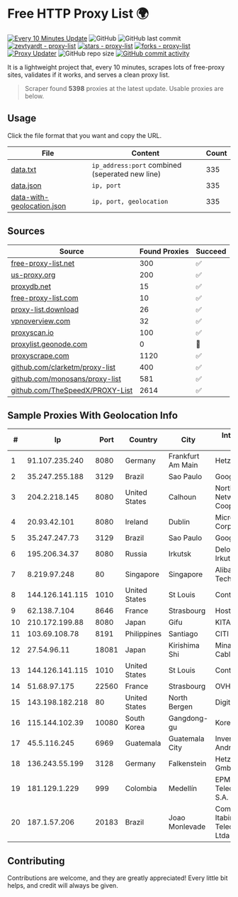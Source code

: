 
# Free HTTP Proxy List 🌍

[![Every 10 Minutes Update](https://github.com/mertguvencli/http-proxy-list/actions/workflows/main.yml/badge.svg?branch=main)](https://github.com/mertguvencli/http-proxy-list/actions/workflows/main.yml)
![GitHub](https://img.shields.io/github/license/mertguvencli/http-proxy-list)
![GitHub last commit](https://img.shields.io/github/last-commit/mertguvencli/http-proxy-list)
[![zevtyardt - proxy-list](https://img.shields.io/static/v1?label=zevtyardt&message=proxy-list&color=blue&logo=github)](https://github.com/zevtyardt/proxy-list "Go to GitHub repo")
[![stars - proxy-list](https://img.shields.io/github/stars/zevtyardt/proxy-list?style=social)](https://github.com/zevtyardt/proxy-list)
[![forks - proxy-list](https://img.shields.io/github/forks/zevtyardt/proxy-list?style=social)](https://github.com/zevtyardt/proxy-list)
[![Proxy Updater](https://github.com/zevtyardt/proxy-list/workflows/Proxy%20Updater/badge.svg)](https://github.com/zevtyardt/proxy-list/actions?query=workflow:"Proxy+Updater")
![GitHub repo size](https://img.shields.io/github/repo-size/zevtyardt/proxy-list)
[![GitHub commit activity](https://img.shields.io/github/commit-activity/m/zevtyardt/proxy-list?logo=commits)](https://github.com/zevtyardt/proxy-list/commits/main)

It is a lightweight project that, every 10 minutes, scrapes lots of free-proxy sites, validates if it works, and serves a clean proxy list.

> Scraper found **5398** proxies at the latest update. Usable proxies are below.

## Usage

Click the file format that you want and copy the URL.

|File|Content|Count|
|----|-------|-----|
|[data.txt](https://raw.githubusercontent.com/mertguvencli/http-proxy-list/main/proxy-list/data.txt)|`ip_address:port` combined (seperated new line)|335|
|[data.json](https://raw.githubusercontent.com/mertguvencli/http-proxy-list/main/proxy-list/data.json)|`ip, port`|335|
|[data-with-geolocation.json](https://raw.githubusercontent.com/mertguvencli/http-proxy-list/main/proxy-list/data-with-geolocation.json)|`ip, port, geolocation`|335|

## Sources

|Source|Found Proxies|Succeed|
|------|-------------|-------|
|[free-proxy-list.net](https://free-proxy-list.net)|300|✅|
|[us-proxy.org](https://www.us-proxy.org)|200|✅|
|[proxydb.net](http://proxydb.net)|15|✅|
|[free-proxy-list.com](https://free-proxy-list.com/?page=&port=&type%5B%5D=http&type%5B%5D=https&up_time=0&search=Search)|10|✅|
|[proxy-list.download](https://www.proxy-list.download/HTTP)|26|✅|
|[vpnoverview.com](https://vpnoverview.com/privacy/anonymous-browsing/free-proxy-servers)|32|✅|
|[proxyscan.io](https://www.proxyscan.io)|100|✅|
|[proxylist.geonode.com](https://proxylist.geonode.com/api/proxy-list?limit=300&page=1&sort_by=lastChecked&sort_type=desc&protocols=http,https)|0|🚫|
|[proxyscrape.com](https://api.proxyscrape.com/v2/?request=displayproxies&protocol=http&timeout=10000&country=all&ssl=all&anonymity=all)|1120|✅|
|[github.com/clarketm/proxy-list](https://raw.githubusercontent.com/clarketm/proxy-list/master/proxy-list-raw.txt)|400|✅|
|[github.com/monosans/proxy-list](https://raw.githubusercontent.com/monosans/proxy-list/main/proxies/http.txt)|581|✅|
|[github.com/TheSpeedX/PROXY-List](https://raw.githubusercontent.com/TheSpeedX/PROXY-List/master/http.txt)|2614|✅|


## Sample Proxies With Geolocation Info

|#|Ip|Port|Country|City|Internet Service Provider|
|-|--|----|-------|----|-------------------------|
|1|91.107.235.240|8080|Germany|Frankfurt Am Main|Hetzner Online AG|
|2|35.247.255.188|3129|Brazil|Sao Paulo|Google LLC|
|3|204.2.218.145|8080|United States|Calhoun|North Georgia Network Cooperative, Inc.|
|4|20.93.42.101|8080|Ireland|Dublin|Microsoft Corporation|
|5|35.247.247.73|3129|Brazil|Sao Paulo|Google LLC|
|6|195.206.34.37|8080|Russia|Irkutsk|Delovaya Set' - Irkutsk|
|7|8.219.97.248|80|Singapore|Singapore|Alibaba (US) Technology Co., Ltd.|
|8|144.126.141.115|1010|United States|St Louis|Contabo Inc.|
|9|62.138.7.104|8646|France|Strasbourg|Host Europe Group|
|10|210.172.199.88|8080|Japan|Gifu|KITAGATA|
|11|103.69.108.78|8191|Philippines|Santiago|CITI Cableworld Inc.|
|12|27.54.96.11|18081|Japan|Kirishima Shi|Minamikyusyu CableTV Net Inc.|
|13|144.126.141.115|1010|United States|St Louis|Contabo Inc.|
|14|51.68.97.175|22560|France|Strasbourg|OVH SAS|
|15|143.198.182.218|80|United States|North Bergen|DigitalOcean, LLC|
|16|115.144.102.39|10080|South Korea|Gangdong-gu|Korea Telecom|
|17|45.5.116.245|6969|Guatemala|Guatemala City|Inversiones Grajeda Andrade S.A|
|18|136.243.55.199|3128|Germany|Falkenstein|Hetzner Online GmbH|
|19|181.129.1.229|999|Colombia|Medellín|EPM Telecomunicaciones S.A. E.S.P.|
|20|187.1.57.206|20183|Brazil|Joao Monlevade|Companhia Itabirana TelecomunicaÔÔes Ltda|



## Contributing

Contributions are welcome, and they are greatly appreciated! Every
little bit helps, and credit will always be given.

